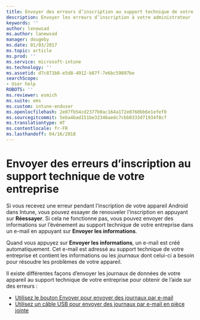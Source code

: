 ```yaml
---
title: Envoyer des erreurs d’inscription au support technique de votre entreprise | Microsoft Docs
description: Envoyer les erreurs d’inscription à votre administrateur
keywords: ''
author: lenewsad
ms.author: lanewsad
manager: dougeby
ms.date: 01/03/2017
ms.topic: article
ms.prod: ''
ms.service: microsoft-intune
ms.technology: ''
ms.assetid: d7c871b8-e5d8-4912-b87f-7e6bc59897be
searchScope:
- User help
ROBOTS: ''
ms.reviewer: esmich
ms.suite: ems
ms.custom: intune-enduser
ms.openlocfilehash: 2e07fb54cd2377b0ac164a172e0760bb6e1efef0
ms.sourcegitcommit: 5eba4bad151be32346aedc7cbb0333d71934f8cf
ms.translationtype: HT
ms.contentlocale: fr-FR
ms.lasthandoff: 04/16/2018
---
```

# <a name="send-enrollment-errors-to-your-company-support"></a>Envoyer des erreurs d’inscription au support technique de votre entreprise

Si vous recevez une erreur pendant l’inscription de votre appareil Android dans Intune, vous pouvez essayer de renouveler l’inscription en appuyant sur **Réessayer**. Si cela ne fonctionne pas, vous pouvez envoyer des informations sur l’événement au support technique de votre entreprise dans un e-mail en appuyant sur **Envoyer les informations**.

Quand vous appuyez sur **Envoyer les informations**, un e-mail est créé automatiquement. Cet e-mail est adressé au support technique de votre entreprise et contient les informations ou les _journaux_ dont celui-ci a besoin pour résoudre les problèmes de votre appareil.

Il existe différentes façons d’envoyer les journaux de données de votre appareil au support technique de votre entreprise pour obtenir de l’aide sur des erreurs :

- [Utilisez le bouton Envoyer pour envoyer des journaux par e-mail](send-logs-to-your-it-admin-by-email-android.md)
- [Utilisez un câble USB pour envoyer des journaux par e-mail en pièce jointe](send-logs-to-your-it-admin-using-cable-android.md)
